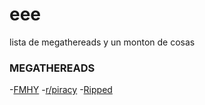 # eee
lista de megathereads y un monton de cosas

### MEGATHEREADS
-[FMHY](https://fmhy.net)
-[r/piracy](https://www.reddit.com/r/Piracy/wiki/megathread)
-[Ripped](https://ripped.guide/)
